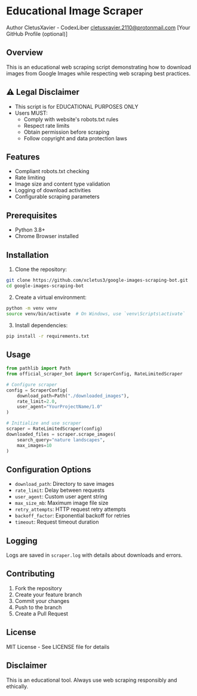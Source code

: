 # Educational Image Scraper
Author
CletusXavier - CodexLiber
cletusxavier.2110@protonmail.com
[Your GitHub Profile (optional)]

## Overview
This is an educational web scraping script demonstrating how to download images from Google Images while respecting web scraping best practices.

## ⚠️ Legal Disclaimer
- This script is for EDUCATIONAL PURPOSES ONLY
- Users MUST:
  - Comply with website's robots.txt rules
  - Respect rate limits
  - Obtain permission before scraping
  - Follow copyright and data protection laws

## Features
- Compliant robots.txt checking
- Rate limiting
- Image size and content type validation
- Logging of download activities
- Configurable scraping parameters

## Prerequisites
- Python 3.8+
- Chrome Browser installed

## Installation

1. Clone the repository:
```bash
git clone https://github.com/xcletus3/google-images-scraping-bot.git
cd google-images-scraping-bot
```

2. Create a virtual environment:
```bash
python -m venv venv
source venv/bin/activate  # On Windows, use `venv\Scripts\activate`
```

3. Install dependencies:
```bash
pip install -r requirements.txt
```

## Usage

```python
from pathlib import Path
from official_scraper_bot import ScraperConfig, RateLimitedScraper

# Configure scraper
config = ScraperConfig(
    download_path=Path("./downloaded_images"),
    rate_limit=2.0,
    user_agent="YourProjectName/1.0"
)

# Initialize and use scraper
scraper = RateLimitedScraper(config)
downloaded_files = scraper.scrape_images(
    search_query="nature landscapes", 
    max_images=10
)
```

## Configuration Options
- `download_path`: Directory to save images
- `rate_limit`: Delay between requests
- `user_agent`: Custom user agent string
- `max_size_mb`: Maximum image file size
- `retry_attempts`: HTTP request retry attempts
- `backoff_factor`: Exponential backoff for retries
- `timeout`: Request timeout duration

## Logging
Logs are saved in `scraper.log` with details about downloads and errors.

## Contributing
1. Fork the repository
2. Create your feature branch
3. Commit your changes
4. Push to the branch
5. Create a Pull Request

## License
MIT License - See LICENSE file for details

## Disclaimer
This is an educational tool. Always use web scraping responsibly and ethically.
